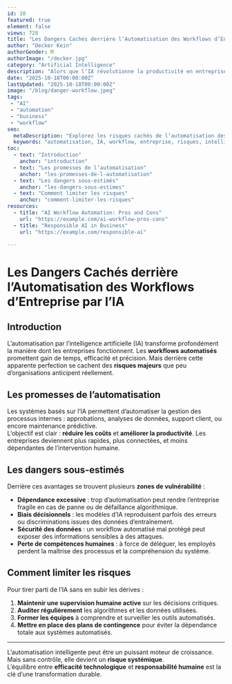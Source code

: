 ```yaml
---
id: 10
featured: true
element: false
views: 728
title: "Les Dangers Cachés derrière l’Automatisation des Workflows d’Entreprise par l’IA"
author: "Decker Kein"
authorGender: M
authorImage: "/decker.jpg"
category: "Artificial Intelligence"
description: "Alors que l’IA révolutionne la productivité en entreprise, elle soulève aussi des risques souvent sous-estimés. Découvrons lesquels."
date: "2025-10-18T00:00:00Z"
lastUpdated: "2025-10-18T00:00:00Z"
image: "/blog/danger-workflow.jpeg"
tags:
 - "AI"
 - "automation"
 - "business"
 - "workflow"
seo:
  metaDescription: "Explorez les risques cachés de l’automatisation des workflows d’entreprise par l’intelligence artificielle : dépendance, sécurité et perte de contrôle humain."
  keywords: "automatisation, IA, workflow, entreprise, risques, intelligence artificielle"
toc:
  - text: "Introduction"
    anchor: "introduction"
  - text: "Les promesses de l’automatisation"
    anchor: "les-promesses-de-l-automatisation"
  - text: "Les dangers sous-estimés"
    anchor: "les-dangers-sous-estimes"
  - text: "Comment limiter les risques"
    anchor: "comment-limiter-les-risques"
resources:
  - title: "AI Workflow Automation: Pros and Cons"
    url: "https://example.com/ai-workflow-pros-cons"
  - title: "Responsible AI in Business"
    url: "https://example.com/responsible-ai"

---
```


# Les Dangers Cachés derrière l’Automatisation des Workflows d’Entreprise par l’IA

## Introduction
L’automatisation par l’intelligence artificielle (IA) transforme profondément la manière dont les entreprises fonctionnent. Les **workflows automatisés** promettent gain de temps, efficacité et précision. Mais derrière cette apparente perfection se cachent des **risques majeurs** que peu d’organisations anticipent réellement.

## Les promesses de l’automatisation
Les systèmes basés sur l’IA permettent d’automatiser la gestion des processus internes : approbations, analyses de données, support client, ou encore maintenance prédictive.  
L’objectif est clair : **réduire les coûts** et **améliorer la productivité**. Les entreprises deviennent plus rapides, plus connectées, et moins dépendantes de l’intervention humaine.

## Les dangers sous-estimés
Derrière ces avantages se trouvent plusieurs **zones de vulnérabilité** :
- **Dépendance excessive** : trop d’automatisation peut rendre l’entreprise fragile en cas de panne ou de défaillance algorithmique.  
- **Biais décisionnels** : les modèles d’IA reproduisent parfois des erreurs ou discriminations issues des données d’entraînement.  
- **Sécurité des données** : un workflow automatisé mal protégé peut exposer des informations sensibles à des attaques.  
- **Perte de compétences humaines** : à force de déléguer, les employés perdent la maîtrise des processus et la compréhension du système.

## Comment limiter les risques
Pour tirer parti de l’IA sans en subir les dérives :
1. **Maintenir une supervision humaine active** sur les décisions critiques.  
2. **Auditer régulièrement** les algorithmes et les données utilisées.  
3. **Former les équipes** à comprendre et surveiller les outils automatisés.  
4. **Mettre en place des plans de contingence** pour éviter la dépendance totale aux systèmes automatisés.

---

L’automatisation intelligente peut être un puissant moteur de croissance. Mais sans contrôle, elle devient un **risque systémique**.  
L’équilibre entre **efficacité technologique** et **responsabilité humaine** est la clé d’une transformation durable.